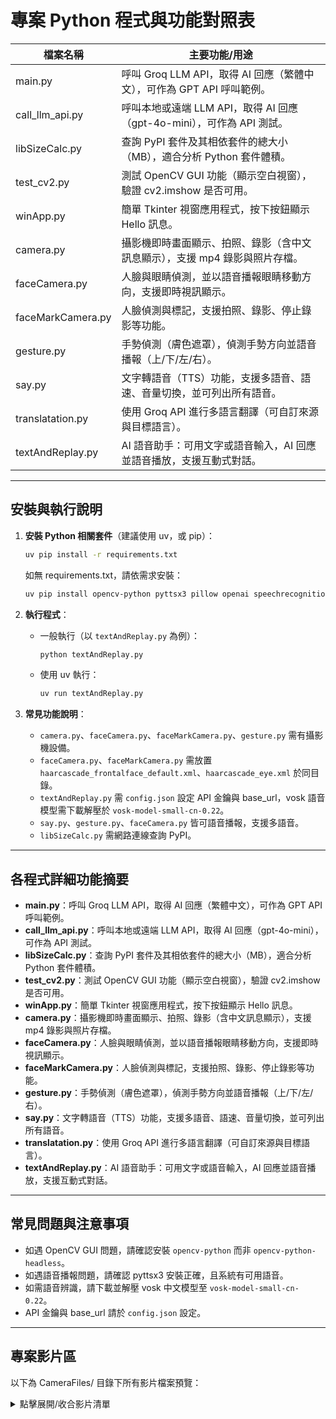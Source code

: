 # 專案 Python 程式與功能對照表

| 檔案名稱              | 主要功能/用途                                                                 |
|----------------------|------------------------------------------------------------------------------|
| main.py              | 呼叫 Groq LLM API，取得 AI 回應（繁體中文），可作為 GPT API 呼叫範例。         |
| call_llm_api.py      | 呼叫本地或遠端 LLM API，取得 AI 回應（gpt-4o-mini），可作為 API 測試。         |
| libSizeCalc.py       | 查詢 PyPI 套件及其相依套件的總大小（MB），適合分析 Python 套件體積。           |
| test_cv2.py          | 測試 OpenCV GUI 功能（顯示空白視窗），驗證 cv2.imshow 是否可用。              |
| winApp.py            | 簡單 Tkinter 視窗應用程式，按下按鈕顯示 Hello 訊息。                         |
| camera.py            | 攝影機即時畫面顯示、拍照、錄影（含中文訊息顯示），支援 mp4 錄影與照片存檔。   |
| faceCamera.py        | 人臉與眼睛偵測，並以語音播報眼睛移動方向，支援即時視訊顯示。                 |
| faceMarkCamera.py    | 人臉偵測與標記，支援拍照、錄影、停止錄影等功能。                             |
| gesture.py           | 手勢偵測（膚色遮罩），偵測手勢方向並語音播報（上/下/左/右）。                |
| say.py               | 文字轉語音（TTS）功能，支援多語音、語速、音量切換，並可列出所有語音。         |
| translatation.py     | 使用 Groq API 進行多語言翻譯（可自訂來源與目標語言）。                        |
| textAndReplay.py     | AI 語音助手：可用文字或語音輸入，AI 回應並語音播放，支援互動式對話。         |

---

## 安裝與執行說明

1. **安裝 Python 相關套件**（建議使用 uv，或 pip）：
   ```sh
   uv pip install -r requirements.txt
   ```
   如無 requirements.txt，請依需求安裝：
   ```sh
   uv pip install opencv-python pyttsx3 pillow openai speechrecognition vosk requests python-dotenv
   ```

2. **執行程式**：
   - 一般執行（以 `textAndReplay.py` 為例）：
     ```sh
     python textAndReplay.py
     ```
   - 使用 uv 執行：
     ```sh
     uv run textAndReplay.py
     ```

3. **常見功能說明**：
   - `camera.py`、`faceCamera.py`、`faceMarkCamera.py`、`gesture.py` 需有攝影機設備。
   - `faceCamera.py`、`faceMarkCamera.py` 需放置 `haarcascade_frontalface_default.xml`、`haarcascade_eye.xml` 於同目錄。
   - `textAndReplay.py` 需 `config.json` 設定 API 金鑰與 base_url，vosk 語音模型需下載解壓於 `vosk-model-small-cn-0.22`。
   - `say.py`、`gesture.py`、`faceCamera.py` 皆可語音播報，支援多語音。
   - `libSizeCalc.py` 需網路連線查詢 PyPI。

---

## 各程式詳細功能摘要

- **main.py**：呼叫 Groq LLM API，取得 AI 回應（繁體中文），可作為 GPT API 呼叫範例。
- **call_llm_api.py**：呼叫本地或遠端 LLM API，取得 AI 回應（gpt-4o-mini），可作為 API 測試。
- **libSizeCalc.py**：查詢 PyPI 套件及其相依套件的總大小（MB），適合分析 Python 套件體積。
- **test_cv2.py**：測試 OpenCV GUI 功能（顯示空白視窗），驗證 cv2.imshow 是否可用。
- **winApp.py**：簡單 Tkinter 視窗應用程式，按下按鈕顯示 Hello 訊息。
- **camera.py**：攝影機即時畫面顯示、拍照、錄影（含中文訊息顯示），支援 mp4 錄影與照片存檔。
- **faceCamera.py**：人臉與眼睛偵測，並以語音播報眼睛移動方向，支援即時視訊顯示。
- **faceMarkCamera.py**：人臉偵測與標記，支援拍照、錄影、停止錄影等功能。
- **gesture.py**：手勢偵測（膚色遮罩），偵測手勢方向並語音播報（上/下/左/右）。
- **say.py**：文字轉語音（TTS）功能，支援多語音、語速、音量切換，並可列出所有語音。
- **translatation.py**：使用 Groq API 進行多語言翻譯（可自訂來源與目標語言）。
- **textAndReplay.py**：AI 語音助手：可用文字或語音輸入，AI 回應並語音播放，支援互動式對話。

---

## 常見問題與注意事項

- 如遇 OpenCV GUI 問題，請確認安裝 `opencv-python` 而非 `opencv-python-headless`。
- 如遇語音播報問題，請確認 pyttsx3 安裝正確，且系統有可用語音。
- 如需語音辨識，請下載並解壓 vosk 中文模型至 `vosk-model-small-cn-0.22`。
- API 金鑰與 base_url 請於 `config.json` 設定。

---

## 專案影片區

以下為 CameraFiles/ 目錄下所有影片檔案預覽：

<details>
<summary>點擊展開/收合影片清單</summary>

```
CameraFiles/20250528063251.mp4
CameraFiles/錄製_2025_05_28_23_31_51_679.mp4
CameraFiles/錄製_2025_05_28_23_39_26_460.mp4
CameraFiles/錄製_2025_05_28_23_43_25_651.mp4
CameraFiles/錄製_2025_05_28_23_47_07_300.mp4
CameraFiles/錄製_2025_05_28_23_52_19_678.mp4
CameraFiles/錄製_2025_05_28_23_53_36_623.mp4
CameraFiles/錄製_2025_05_28_23_56_48_75.mp4
CameraFiles/錄製_2025_05_28_23_57_49_842.mp4
CameraFiles/錄製_2025_05_29_00_00_38_405.mp4
CameraFiles/錄製_2025_05_29_00_05_57_45.mp4
CameraFiles/錄製_2025_05_29_00_09_48_790.mp4
CameraFiles/錄製_2025_05_29_00_15_16_406.mp4
```

---

> 如下為影片嵌入預覽（僅支援支援 HTML 的 Markdown 閱讀器）：

<video src="CameraFiles/20250528063251.mp4" controls width="320"></video>
<video src="CameraFiles/錄製_2025_05_28_23_31_51_679.mp4" controls width="320"></video>
<video src="CameraFiles/錄製_2025_05_28_23_39_26_460.mp4" controls width="320"></video>
<video src="CameraFiles/錄製_2025_05_28_23_43_25_651.mp4" controls width="320"></video>
<video src="CameraFiles/錄製_2025_05_28_23_47_07_300.mp4" controls width="320"></video>
<video src="CameraFiles/錄製_2025_05_28_23_52_19_678.mp4" controls width="320"></video>
<video src="CameraFiles/錄製_2025_05_28_23_53_36_623.mp4" controls width="320"></video>
<video src="CameraFiles/錄製_2025_05_28_23_56_48_75.mp4" controls width="320"></video>
<video src="CameraFiles/錄製_2025_05_28_23_57_49_842.mp4" controls width="320"></video>
<video src="CameraFiles/錄製_2025_05_29_00_00_38_405.mp4" controls width="320"></video>
<video src="CameraFiles/錄製_2025_05_29_00_05_57_45.mp4" controls width="320"></video>
<video src="CameraFiles/錄製_2025_05_29_00_09_48_790.mp4" controls width="320"></video>
<video src="CameraFiles/錄製_2025_05_29_00_15_16_406.mp4" controls width="320"></video>

</details>
